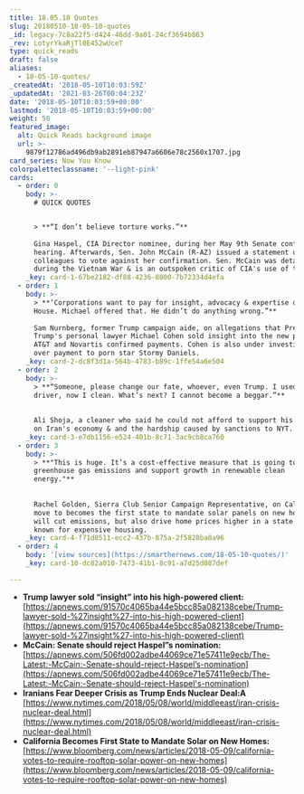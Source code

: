```yaml
---
title: 18.05.10 Quotes
slug: 20180510-18-05-10-quotes
_id: legacy-7c8a22f5-d424-46dd-9a01-24cf3694b863
_rev: LotyrYkaRjTl0E452wUceT
type: quick_reads
draft: false
aliases:
  - 18-05-10-quotes/
_createdAt: '2018-05-10T10:03:59Z'
_updatedAt: '2021-03-26T00:04:23Z'
date: '2018-05-10T10:03:59+00:00'
lastmod: '2018-05-10T10:03:59+00:00'
weight: 50
featured_image:
  alt: Quick Reads background image
  url: >-
    9879f12786ad496db9ab2891eb87947a6606e78c2560x1707.jpg
card_series: Now You Know
colorpaletteclassname: '--light-pink'
cards:
  - order: 0
    body: >-
      # QUICK QUOTES


      > **“I don’t believe torture works.”**  
        
      Gina Haspel, CIA Director nominee, during her May 9th Senate confirmation
      hearing. Afterwards, Sen. John McCain (R-AZ) issued a statement urging his
      colleagues to vote against her confirmation. Sen. McCain was detained
      during the Vietnam War & is an outspoken critic of CIA's use of torture.
    _key: card-1-67be2182-df88-4236-8000-7b72334d4efa
  - order: 1
    body: >-
      > **‘Corporations want to pay for insight, advocacy & expertise on a White
      House. Michael offered that. He didn’t do anything wrong.”**  
        
      Sam Nurnberg, former Trump campaign aide, on allegations that Pres.
      Trump's personal lawyer Michael Cohen sold insight into the new president.
      AT&T and Novartis confirmed payments. Cohen is also under investigation
      over payment to porn star Stormy Daniels.
    _key: card-2-dc8f3d1a-564b-4783-b89c-1ffe54a6e504
  - order: 2
    body: >-
      > **“Someone, please change our fate, whoever, even Trump. I used to be a
      driver, now I clean. What’s next? I cannot become a beggar.”**  
        
        
      Ali Shoja, a cleaner who said he could not afford to support his family,
      on Iran's economy & and the hardship caused by sanctions to NYT.
    _key: card-3-e7db1156-e524-401b-8c71-3ac9cb8ca760
  - order: 3
    body: >-
      > **"This is huge. It’s a cost-effective measure that is going to reduce
      greenhouse gas emissions and support growth in renewable clean
      energy."**  
        
        
      Rachel Golden, Sierra Club Senior Campaign Representative, on California's
      move to becomes the first state to mandate solar panels on new homes. Rule
      will cut emissions, but also drive home prices higher in a state already
      known for expensive housing.
    _key: card-4-f71d8511-ecc2-437b-875a-2f5828ba8a96
  - order: 4
    body: '[view sources](https://smarthernews.com/18-05-10-quotes/)'
    _key: card-10-dc82a010-7473-41b1-8c91-a7d25d087def

---
```

* **Trump lawyer sold “insight” into his high-powered client:** [https://apnews.com/91570c4065ba44e5bcc85a082138cebe/Trump-lawyer-sold-%27insight%27-into-his-high-powered-client](https://apnews.com/91570c4065ba44e5bcc85a082138cebe/Trump-lawyer-sold-%27insight%27-into-his-high-powered-client)
* **McCain: Senate should reject Haspel”s nomination:** [https://apnews.com/506fd002adbe44069ce71e57411e9ecb/The-Latest:-McCain:-Senate-should-reject-Haspel’s-nomination](https://apnews.com/506fd002adbe44069ce71e57411e9ecb/The-Latest:-McCain:-Senate-should-reject-Haspel's-nomination)
* **Iranians Fear Deeper Crisis as Trump Ends Nuclear Deal:A** [https://www.nytimes.com/2018/05/08/world/middleeast/iran-crisis-nuclear-deal.html](https://www.nytimes.com/2018/05/08/world/middleeast/iran-crisis-nuclear-deal.html)
* **California Becomes First State to Mandate Solar on New Homes:** [https://www.bloomberg.com/news/articles/2018-05-09/california-votes-to-require-rooftop-solar-power-on-new-homes](https://www.bloomberg.com/news/articles/2018-05-09/california-votes-to-require-rooftop-solar-power-on-new-homes)